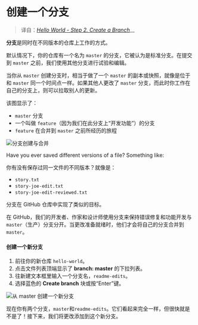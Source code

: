 # 创建一个分支

> 译自：[_Hello World - Step 2. Create a Branch_](https://guides.github.com/activities/hello-world/#branch)\_\_

**分支**是同时在不同版本的仓库上工作的方式。

默认情况下，你的仓库有一个名为 `master` 的分支，它被认为是标准分支。在提交到 `master` 之前，我们使用其他分支进行试验和编辑。

当你从 `master` 创建分支时，相当于做了一个 `master` 的副本或快照，就像是位于和 `master` 同一个时间点一样。如果其他人更改了 `master` 分支，而此时你工作在自己的分支上，则可以拉取别人的更新。

该图显示了：

* `master` 分支
* 一个叫做 `feature`（因为我们在此分支上“开发功能”）的分支
* `feature` 在合并到 `master` 之前所经历的旅程

![&#x5206;&#x652F;&#x521B;&#x5EFA;&#x4E0E;&#x5408;&#x5E76;](https://guides.github.com/activities/hello-world/branching.png)

Have you ever saved different versions of a file? Something like:

你有没有保存过同一文件的不同版本？就像是：

* `story.txt`
* `story-joe-edit.txt`
* `story-joe-edit-reviewed.txt`

分支在 GitHub 仓库中实现了类似的目标。

在 GitHub，我们的开发者、作家和设计师使用分支来保持错误修复和功能开发与 `master`（生产）分支分开。当更改准备就绪时，他们才会将自己的分支合并到 `master`。

#### 创建一个新分支

1. 前往你的新仓库 `hello-world`。
2. 点击文件列表顶端显示了 **branch: master** 的下拉列表。
3. 往新建文本框里输入一个分支名，`readme-edits`。
4. 选择蓝色的 **Create branch** 块或按“Enter”键。

![&#x4ECE; master &#x521B;&#x5EFA;&#x4E00;&#x4E2A;&#x65B0;&#x5206;&#x652F;](https://guides.github.com/activities/hello-world/readme-edits.gif)

现在你有两个分支，`master`和`readme-edits`。它们看起来完全一样，但很快就是不是了！接下来，我们将更改添加到这个新分支。

